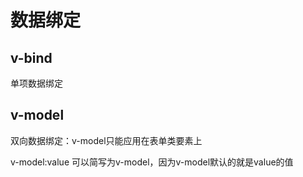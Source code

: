 # 数据绑定
## v-bind
单项数据绑定
## v-model
双向数据绑定：v-model只能应用在表单类要素上

v-model:value 可以简写为v-model，因为v-model默认的就是value的值
